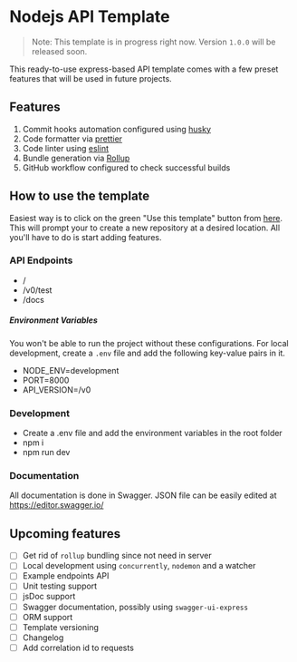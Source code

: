 # Nodejs API Template

> Note: This template is in progress right now. Version `1.0.0` will be released soon.

This ready-to-use express-based API template comes with a few preset features that will be used in future projects.

## Features

1. Commit hooks automation configured using [husky](https://www.npmjs.com/package/husky)
2. Code formatter via [prettier](https://www.npmjs.com/package/prettier)
3. Code linter using [eslint](https://www.npmjs.com/package/eslint)
4. Bundle generation via [Rollup](https://npm.im/rollup)
5. GitHub workflow configured to check successful builds

## How to use the template

Easiest way is to click on the green "Use this template" button from [here](https://github.com/learn-with-me/nodejs-api-template). This will prompt your to create a new repository at a desired location. All you'll have to do is start adding features.

### API Endpoints
* /
* /v0/test
* /docs

##### Environment Variables
You won't be able to run the project without these configurations. For local development, create a `.env` file and add the following key-value pairs in it.
* NODE_ENV=development
* PORT=8000
* API_VERSION=/v0

### Development
* Create a .env file and add the environment variables in the root folder
* npm i
* npm run dev

### Documentation
All documentation is done in Swagger. JSON file can be easily edited at https://editor.swagger.io/

## Upcoming features

- [ ] Get rid of `rollup` bundling since not need in server
- [ ] Local development using `concurrently`, `nodemon` and a watcher
- [ ] Example endpoints API
- [ ] Unit testing support
- [ ] jsDoc support
- [ ] Swagger documentation, possibly using `swagger-ui-express`
- [ ] ORM support
- [ ] Template versioning
- [ ] Changelog
- [ ] Add correlation id to requests
